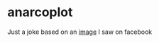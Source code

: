 anarcoplot
==========

Just a joke based on an [image](https://www.facebook.com/photo.php?fbid=10153762118257732&set=a.10150920414437732.429521.762942731&type=3&theater) I saw on facebook
